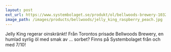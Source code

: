 ```yaml
---
layout: post
ext_url: https://www.systembolaget.se/produkt/ol/bellwoods-brewery-1032914/
image_path: /images/products/bellwoods/jelly_king_raspberry_peach.jpg
---
```


Jelly King regerar oinskränkt! Från Torontos prisade Bellwoods Brewery, en humlad syrlig öl med smak av ... sorbet? Finns på Systembolaget från och med 7/10!
